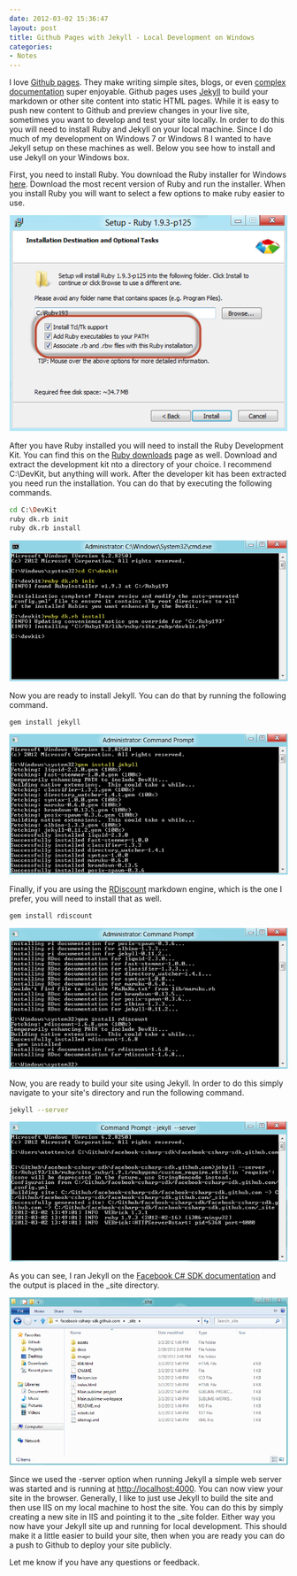 ```yaml
---
date: 2012-03-02 15:36:47
layout: post
title: Github Pages with Jekyll - Local Development on Windows
categories:
- Notes
---
```


I love [Github pages](http://pages.github.com). They make writing simple sites, blogs, or even [complex documentation](http://csharpsdk.org) super enjoyable. Github pages uses [Jekyll](https://github.com/mojombo/jekyll) to build your markdown or other site content into static HTML pages. While it is easy to push new content to Github and preview changes in your live site, sometimes you want to develop and test your site locally. In order to do this you will need to install Ruby and Jekyll on your local machine. Since I do much of my development on Windows 7 or Windows 8 I wanted to have Jekyll setup on these machines as well. Below you see how to install and use Jekyll on your Windows box.

First, you need to install Ruby. You download the Ruby installer for Windows [here](http://rubyinstaller.org/downloads/). Download the most recent version of Ruby and run the installer. When you install Ruby you will want to select a few options to make ruby easier to use.

![](/images/2012/03/rubyinstall21.png)

After you have Ruby installed you will need to install the Ruby Development Kit. You can find this on the [Ruby downloads](http://rubyinstaller.org/downloads/) page as well. Download and extract the development kit nto a directory of your choice. I recommend C:\DevKit, but anything will work. After the developer kit has been extracted you need run the installation. You can do that by executing the following commands.

```bash
cd C:\DevKit
ruby dk.rb init
ruby dk.rb install
```

![](/images/2012/03/devkitinstall1.png)

Now you are ready to install Jekyll. You can do that by running the following command.

```bash
gem install jekyll
```

![](/images/2012/03/geminstalljekyll.png)

Finally, if you are using the [RDiscount](https://github.com/rtomayko/rdiscount) markdown engine, which is the one I prefer, you will need to install that as well.

```bash
gem install rdiscount
```

![](/images/2012/03/rdiscountinstall.png)

Now, you are ready to build your site using Jekyll. In order to do this simply navigate to your site's directory and run the following command.

```bash
jekyll --server
```

![](/images/2012/03/jekyllserver.png)

As you can see, I ran Jekyll on the [Facebook C# SDK documentation](https://github.com/facebook-csharp-sdk/facebook-csharp-sdk.github.com) and the output is placed in the _site directory.

![](/images/2012/03/sitedir.png)

Since we used the -server option when running Jekyll a simple web server was started and is running at [http://localhost:4000](http://localhost:4000). You can now view your site in the browser. Generally, I like to just use Jekyll to build the site and then use IIS on my local machine to host the site. You can do this by simply creating a new site in IIS and pointing it to the _site folder. Either way you now have your Jekyll site up and running for local development. This should make it a little easier to build your site, then when you are ready you can do a push to Github to deploy your site publicly.

Let me know if you have any questions or feedback.
